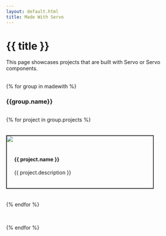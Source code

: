 ```yaml
---
layout: default.html
title: Made With Servo
---
```


<style type="text/css">

.made-with-container {
  gap: 20px;
  display: flex;
  flex-wrap: wrap;
  justify-content: start;
  margin-bottom: 32px;
}

.made-with-item {
  display: block;
  width: 400px;
  flex: 0 0 400px;
  border: 2px solid #333;
  cursor: pointer;
  color: inherit;
  text-decoration: inherit;
}

.made-with-item:hover {
  background-color: rgba(27, 131, 129, 0.5);
  background-color: #EAEAEA;
}

.made-with-text {
  padding: 20px;
}

.made-with-text > p {
  padding: 0;
}

</style>

<div class="inner-container">

<h1>{{ title }}</h1>
<p class="subtitle" style="margin-bottom: 32px">
  This page showcases projects that are built with Servo or Servo components.
</p>

{% for group in madewith %}

### {{group.name}}

<div class="made-with-container">

  {% for project in group.projects %}

  <a class="made-with-item" href="{{project.link}}" target="_blank">
    <img src="{{ project.img | url }}" alt=" " />
    <div class="made-with-text">
      <h4>{{ project.name }}</h4>
      <p>{{ project.description }}</p>
    </div>
  </a>

  {% endfor %}
</div>

{% endfor %}


</div>